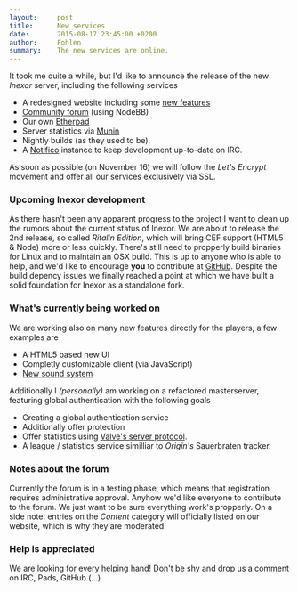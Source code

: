 ```yaml
---
layout:     post
title:      New services
date:       2015-08-17 23:45:00 +0200
author:     Fohlen
summary:    The new services are online.
---
```


It took me quite a while, but I'd like to announce the release of the new *Inexor* server, including the following services

* A redesigned website including some [new features](https://github.com/inexor-game/blog/releases/tag/0.2)
* [Community forum](https://community.inexor.org) (using NodeBB)
* Our own [Etherpad](https://pad.inexor.org)
* Server statistics via [Munin](http://monitor.inexor.org)
* Nightly builds (as they used to be).
* A [Notifico](http://notifico.inexor.org) instance to keep development up-to-date on IRC.

As soon as possible (on November 16) we will follow the *Let's Encrypt* movement and offer all our services exclusively via SSL.

### Upcoming Inexor development
As there hasn't been any apparent progress to the project I want to clean up the rumors about the current status of Inexor.
We are about to release the 2nd release, so called *Ritalin Edition*, which will bring CEF support (HTML5 & Node) more or less quickly.
There's still need to propperly build binaries for Linux and to maintain an OSX build.
This is up to anyone who is able to help, and we'd like to encourage **you** to contribute at [GitHub](https://github.com/inexor-game/code).
Despite the build depency issues we finally reached a point at which we have built a solid foundation for Inexor as a standalone fork.

### What's currently being worked on
We are working also on many new features directly for the players, a few examples are 

* A HTML5 based new UI
* Completly customizable client (via JavaScript)
* [New sound system](https://github.com/inexor-game/code/issues/205)


Additionally I *(personally)* am working on a refactored masterserver, featuring global authentication with the following goals
 
* Creating a global authentication service
* Additionally offer protection
* Offer statistics using [Valve's server protocol](https://developer.valvesoftware.com/wiki/Server_queries).
* A league / statistics service similliar to *Origin's* Sauerbraten tracker.

### Notes about the forum
Currently the forum is in a testing phase, which means that registration requires administrative approval.
Anyhow we'd like everyone to contribute to the forum. We just want to be sure everything work's propperly.
On a side note: entries on the *Content* category will officially listed on our website, which is why they are moderated.

### Help is appreciated
We are looking for every helping hand! Don't be shy and drop us a comment on IRC, Pads, GitHub (...)
